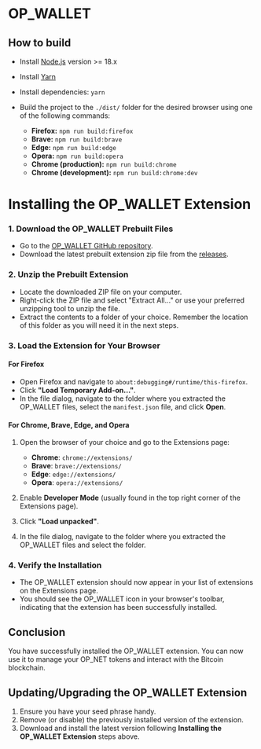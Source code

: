 # OP_WALLET

## How to build

-   Install [Node.js](https://nodejs.org) version >= 18.x
-   Install [Yarn](https://yarnpkg.com/en/docs/install)
-   Install dependencies: `yarn`
-   Build the project to the `./dist/` folder for the desired browser using one of the following commands:

    -   **Firefox:** `npm run build:firefox`
    -   **Brave:** `npm run build:brave`
    -   **Edge:** `npm run build:edge`
    -   **Opera:** `npm run build:opera`
    -   **Chrome (production):** `npm run build:chrome`
    -   **Chrome (development):** `npm run build:chrome:dev`

# Installing the OP_WALLET Extension

### 1. Download the OP_WALLET Prebuilt Files

-   Go to the [OP_WALLET GitHub repository](https://github.com/btc-vision/opwallet).
-   Download the latest prebuilt extension zip file from the [releases](https://github.com/btc-vision/opwallet/releases).

### 2. Unzip the Prebuilt Extension

-   Locate the downloaded ZIP file on your computer.
-   Right-click the ZIP file and select "Extract All..." or use your preferred unzipping tool to unzip the file.
-   Extract the contents to a folder of your choice. Remember the location of this folder as you will need it in the next steps.

### 3. Load the Extension for Your Browser

#### For Firefox

-   Open Firefox and navigate to `about:debugging#/runtime/this-firefox`.
-   Click **"Load Temporary Add-on..."**.
-   In the file dialog, navigate to the folder where you extracted the OP_WALLET files, select the `manifest.json` file, and click **Open**.

#### For Chrome, Brave, Edge, and Opera

1. Open the browser of your choice and go to the Extensions page:

    - **Chrome**: `chrome://extensions/`
    - **Brave**: `brave://extensions/`
    - **Edge**: `edge://extensions/`
    - **Opera**: `opera://extensions/`

2. Enable **Developer Mode** (usually found in the top right corner of the Extensions page).
3. Click **"Load unpacked"**.
4. In the file dialog, navigate to the folder where you extracted the OP_WALLET files and select the folder.

### 4. Verify the Installation

-   The OP_WALLET extension should now appear in your list of extensions on the Extensions page.
-   You should see the OP_WALLET icon in your browser's toolbar, indicating that the extension has been successfully installed.

## Conclusion

You have successfully installed the OP_WALLET extension. You can now use it to manage your OP_NET tokens and interact with the Bitcoin blockchain.

## Updating/Upgrading the OP_WALLET Extension

1. Ensure you have your seed phrase handy.
2. Remove (or disable) the previously installed version of the extension.
3. Download and install the latest version following **Installing the OP_WALLET Extension** steps above.

